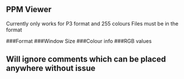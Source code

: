 ## PPM Viewer

Currently only works for P3 format and 255 colours
Files must be in the format

###Format
###Window Size
###Colour info
###RGB values

## Will ignore comments which can be placed anywhere without issue
